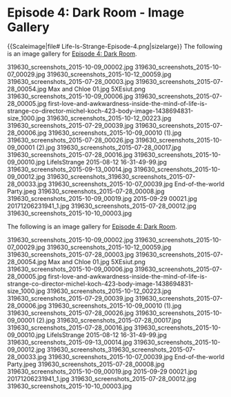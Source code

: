 #  Episode 4: Dark Room - Image Gallery 

{{Scaleimage|file# Life-Is-Strange-Episode-4.png|sizelarge}}
The following is an image gallery for [Episode 4: Dark Room](episode_4__dark_room.md).

319630_screenshots_2015-10-09_00002.jpg
319630_screenshots_2015-10-07_00029.jpg
319630_screenshots_2015-10-12_00059.jpg
319630_screenshots_2015-07-28_00003.jpg
319630_screenshots_2015-07-28_00054.jpg
Max and Chloe 01.jpg
5XEsiut.png
319630_screenshots_2015-10-09_00006.jpg
319630_screenshots_2015-07-28_00005.jpg
first-love-and-awkwardness-inside-the-mind-of-life-is-strange-co-director-michel-koch-423-body-image-1438694831-size_1000.jpg
319630_screenshots_2015-10-12_00223.jpg
319630_screenshots_2015-07-29_00039.jpg
319630_screenshots_2015-07-28_00006.jpg
319630_screenshots_2015-10-09_00010 (1).jpg
319630_screenshots_2015-07-28_00026.jpg
319630_screenshots_2015-10-09_00001 (2).jpg
319630_screenshots_2015-07-28_00017.jpg
319630_screenshots_2015-07-28_00016.jpg
319630_screenshots_2015-10-09_00010.jpg
LifeIsStrange 2015-08-12 16-31-49-99.jpg
319630_screenshots_2015-09-13_00014.jpg
319630_screenshots_2015-10-09_00012.jpg
319630_screenshots_319630_screenshots_2015-07-28_00033.jpg
319630_screenshots_2015-10-07_00039.jpg
End-of-the-world Party.jpeg
319630_screenshots_2015-07-28_00008.jpg
319630_screenshots_2015-10-09_00019.jpg
2015-09-29 00021.jpg
20171206231941_1.jpg
319630_screenshots_2015-07-28_00012.jpg
319630_screenshots_2015-10-10_00003.jpg

The following is an image gallery for [Episode 4: Dark Room](episode_4__dark_room.md).

319630_screenshots_2015-10-09_00002.jpg
319630_screenshots_2015-10-07_00029.jpg
319630_screenshots_2015-10-12_00059.jpg
319630_screenshots_2015-07-28_00003.jpg
319630_screenshots_2015-07-28_00054.jpg
Max and Chloe 01.jpg
5XEsiut.png
319630_screenshots_2015-10-09_00006.jpg
319630_screenshots_2015-07-28_00005.jpg
first-love-and-awkwardness-inside-the-mind-of-life-is-strange-co-director-michel-koch-423-body-image-1438694831-size_1000.jpg
319630_screenshots_2015-10-12_00223.jpg
319630_screenshots_2015-07-29_00039.jpg
319630_screenshots_2015-07-28_00006.jpg
319630_screenshots_2015-10-09_00010 (1).jpg
319630_screenshots_2015-07-28_00026.jpg
319630_screenshots_2015-10-09_00001 (2).jpg
319630_screenshots_2015-07-28_00017.jpg
319630_screenshots_2015-07-28_00016.jpg
319630_screenshots_2015-10-09_00010.jpg
LifeIsStrange 2015-08-12 16-31-49-99.jpg
319630_screenshots_2015-09-13_00014.jpg
319630_screenshots_2015-10-09_00012.jpg
319630_screenshots_319630_screenshots_2015-07-28_00033.jpg
319630_screenshots_2015-10-07_00039.jpg
End-of-the-world Party.jpeg
319630_screenshots_2015-07-28_00008.jpg
319630_screenshots_2015-10-09_00019.jpg
2015-09-29 00021.jpg
20171206231941_1.jpg
319630_screenshots_2015-07-28_00012.jpg
319630_screenshots_2015-10-10_00003.jpg

